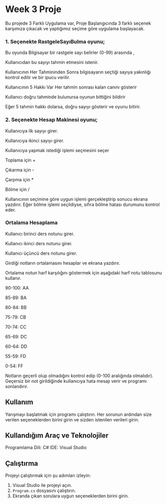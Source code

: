 # Week 3 Proje

Bu projede 3 Farklı Uygulama var, Proje Başlangıcında 3 farklı seçenek karşımıza çıkacak ve yaptığımız seçime göre uygulama başlayacak.

### 1. Seçenekte RastgeleSayıBulma oyunu;
 
 Bu oyunda Bilgisayar bir rastgele sayı belirler (0-99) arasında ,

 Kullanıcıdan bu sayıyı tahmin etmesini istenir.

 Kullanıcının Her Tahmininden Sonra bilgisayarın seçtiği sayıya yakınlığı kontrol edilir ve bir ipucu verilir.

Kullanıcının 5 Hakkı Var Her tahmin sonrası kalan canını gösterir

Kullanıcı doğru tahminde bulunursa oyunun bittiğini bildirir

Eğer 5 tahmin hakkı dolarsa, doğru sayıyı gösterir ve oyunu bitirir.

### 2. Seçenekte Hesap Makinesi oyunu;

Kullanıcıya ilk sayıyı girer.

Kullanıcıya ikinci sayıyı girer.

Kullanıcıya yapmak istediği işlemi seçmesini seçer

Toplama için +

Çıkarma için -

Çarpma için *

Bölme için /

Kullanıcının seçimine göre uygun işlemi gerçekleştirip sonucu ekrana yazdırır. Eğer bölme işlemi seçildiyse, sıfıra bölme hatası durumunu kontrol eder.

### Ortalama Hesaplama

Kullanıcı birinci ders notunu girer.

Kullanıcı ikinci ders notunu girer.

Kullanıcı üçüncü ders notunu girer.

Girdiği notların ortalamasını hesaplar ve ekrana yazdırır.

Ortalama notun harf karşılığını göstermek için aşağıdaki harf notu tablosunu kullanır.

90-100: AA

85-89:  BA

80-84:  BB

75-79:  CB

70-74:  CC

65-69:  DC

60-64:  DD

55-59:  FD

0-54:   FF

Notların geçerli olup olmadığını kontrol edip (0-100 aralığında olmalıdır). Geçersiz bir not girildiğinde kullanıcıya hata mesajı verir ve programı sonlandırır.
## Kullanım

Yarışmayı başlatmak için programı çalıştırın. Her sorunun ardından size verilen seçeneklerden birini girin ve sizden istenilen verileri girin.

## Kullandığım Araç ve Teknolojiler

Programlama Dili: C# IDE: Visual Studio

## Çalıştırma

Projeyi çalıştırmak için şu adımları izleyin:

1. Visual Studio  ile projeyi açın.
2. `Program.cs` dosyasını çalıştırın.
3. Ekranda çıkan sorulara uygun seçeneklerden birini girin.
